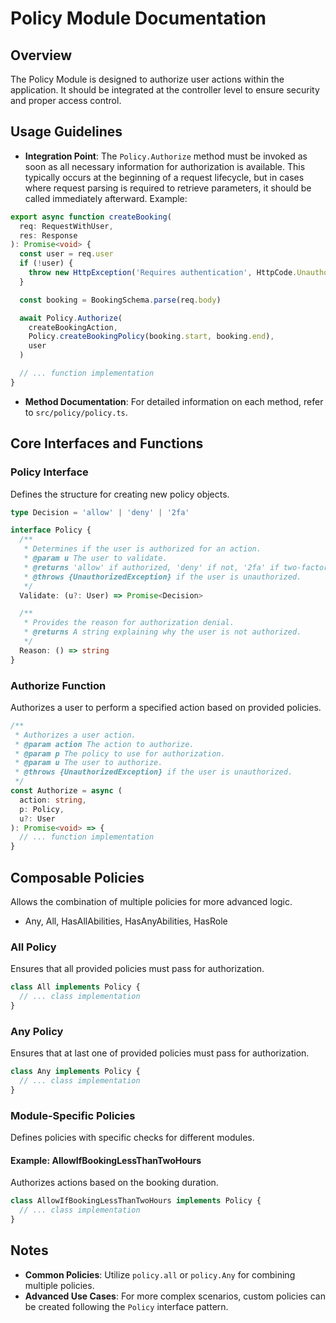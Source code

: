 # Policy Module Documentation

## Overview

The Policy Module is designed to authorize user actions within the application. It should be integrated at the controller level to ensure security and proper access control.

## Usage Guidelines

- **Integration Point**: The `Policy.Authorize` method must be invoked as soon as all necessary information for authorization is available. This typically occurs at the beginning of a request lifecycle, but in cases where request parsing is required to retrieve parameters, it should be called immediately afterward.
  Example:

```typescript
export async function createBooking(
  req: RequestWithUser,
  res: Response
): Promise<void> {
  const user = req.user
  if (!user) {
    throw new HttpException('Requires authentication', HttpCode.Unauthorized)
  }

  const booking = BookingSchema.parse(req.body)

  await Policy.Authorize(
    createBookingAction,
    Policy.createBookingPolicy(booking.start, booking.end),
    user
  )

  // ... function implementation
}
```

- **Method Documentation**: For detailed information on each method, refer to `src/policy/policy.ts`.

## Core Interfaces and Functions

### Policy Interface

Defines the structure for creating new policy objects.

```typescript
type Decision = 'allow' | 'deny' | '2fa'

interface Policy {
  /**
   * Determines if the user is authorized for an action.
   * @param u The user to validate.
   * @returns 'allow' if authorized, 'deny' if not, '2fa' if two-factor authentication is required.
   * @throws {UnauthorizedException} if the user is unauthorized.
   */
  Validate: (u?: User) => Promise<Decision>

  /**
   * Provides the reason for authorization denial.
   * @returns A string explaining why the user is not authorized.
   */
  Reason: () => string
}
```

### Authorize Function

Authorizes a user to perform a specified action based on provided policies.

```typescript
/**
 * Authorizes a user action.
 * @param action The action to authorize.
 * @param p The policy to use for authorization.
 * @param u The user to authorize.
 * @throws {UnauthorizedException} if the user is unauthorized.
 */
const Authorize = async (
  action: string,
  p: Policy,
  u?: User
): Promise<void> => {
  // ... function implementation
}
```

## Composable Policies

Allows the combination of multiple policies for more advanced logic.

- Any, All, HasAllAbilities, HasAnyAbilities, HasRole

### All Policy

Ensures that all provided policies must pass for authorization.

```typescript
class All implements Policy {
  // ... class implementation
}
```

### Any Policy

Ensures that at last one of provided policies must pass for authorization.

```typescript
class Any implements Policy {
  // ... class implementation
}
```

### Module-Specific Policies

Defines policies with specific checks for different modules.

#### Example: AllowIfBookingLessThanTwoHours

Authorizes actions based on the booking duration.

```typescript
class AllowIfBookingLessThanTwoHours implements Policy {
  // ... class implementation
}
```

## Notes

- **Common Policies**: Utilize `policy.all` or `policy.Any` for combining multiple policies.
- **Advanced Use Cases**: For more complex scenarios, custom policies can be created following the `Policy` interface pattern.

